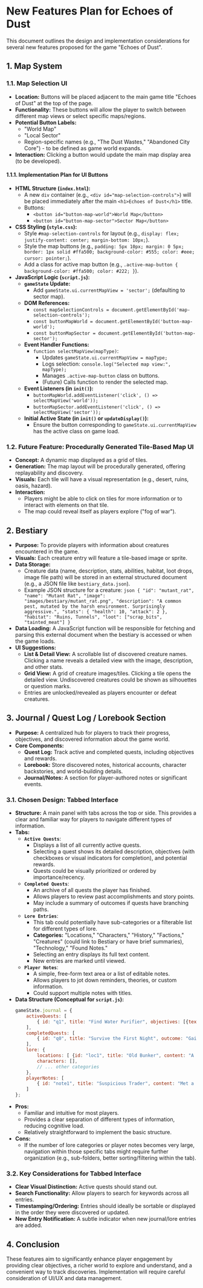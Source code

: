 # New Features Plan for Echoes of Dust

This document outlines the design and implementation considerations for several new features proposed for the game "Echoes of Dust".

## 1. Map System

### 1.1. Map Selection UI

* **Location:** Buttons will be placed adjacent to the main game title "Echoes of Dust" at the top of the page.
* **Functionality:** These buttons will allow the player to switch between different map views or select specific maps/regions.
* **Potential Button Labels:**
  * "World Map"
  * "Local Sector"
  * Region-specific names (e.g., "The Dust Wastes," "Abandoned City Core") - to be defined as game world expands.
* **Interaction:** Clicking a button would update the main map display area (to be developed).

#### 1.1.1. Implementation Plan for UI Buttons

* **HTML Structure (`index.html`):**
  * A new `div` container (e.g., `<div id="map-selection-controls">`) will be placed immediately after the main `<h1>Echoes of Dust</h1>` title.
  * Buttons:
    * `<button id="button-map-world">World Map</button>`
    * `<button id="button-map-sector">Sector Map</button>`
* **CSS Styling (`style.css`):**
  * Style `#map-selection-controls` for layout (e.g., `display: flex; justify-content: center; margin-bottom: 10px;`).
  * Style the map buttons (e.g., `padding: 5px 10px; margin: 0 5px; border: 1px solid #ffa500; background-color: #555; color: #eee; cursor: pointer;`).
  * Add a class for active map button (e.g., `.active-map-button { background-color: #ffa500; color: #222; }`).
* **JavaScript Logic (`script.js`):**
  * **`gameState` Update:**
    * Add `gameState.ui.currentMapView = 'sector';` (defaulting to sector map).
  * **DOM References:**
    * `const mapSelectionControls = document.getElementById('map-selection-controls');`
    * `const buttonMapWorld = document.getElementById('button-map-world');`
    * `const buttonMapSector = document.getElementById('button-map-sector');`
  * **Event Handler Functions:**
    * `function selectMapView(mapType)`:
      * Updates `gameState.ui.currentMapView = mapType;`
      * Logs selection: `console.log("Selected map view:", mapType);`
      * Manages `.active-map-button` class on buttons.
      * (Future) Calls function to render the selected map.
  * **Event Listeners (in `init()`):**
    * `buttonMapWorld.addEventListener('click', () => selectMapView('world'));`
    * `buttonMapSector.addEventListener('click', () => selectMapView('sector'));`
  * **Initial Active State (in `init()` or `updateDisplay()`):**
    * Ensure the button corresponding to `gameState.ui.currentMapView` has the active class on game load.

### 1.2. Future Feature: Procedurally Generated Tile-Based Map UI

* **Concept:** A dynamic map displayed as a grid of tiles.
* **Generation:** The map layout will be procedurally generated, offering replayability and discovery.
* **Visuals:** Each tile will have a visual representation (e.g., desert, ruins, oasis, hazard).
* **Interaction:**
  * Players might be able to click on tiles for more information or to interact with elements on that tile.
  * The map could reveal itself as players explore ("fog of war").

## 2. Bestiary

* **Purpose:** To provide players with information about creatures encountered in the game.
* **Visuals:** Each creature entry will feature a tile-based image or sprite.
* **Data Storage:**
  * Creature data (name, description, stats, abilities, habitat, loot drops, image file path) will be stored in an external structured document (e.g., a JSON file like `bestiary_data.json`).
  * Example JSON structure for a creature:
        ```json
        {
          "id": "mutant_rat",
          "name": "Mutant Rat",
          "image": "images/bestiary/mutant_rat.png",
          "description": "A common pest, mutated by the harsh environment. Surprisingly aggressive.",
          "stats": {
            "health": 10,
            "attack": 2
          },
          "habitat": "Ruins, Tunnels",
          "loot": ["scrap_bits", "tainted_meat"]
        }
        ```
* **Data Loading:** A JavaScript function will be responsible for fetching and parsing this external document when the bestiary is accessed or when the game loads.
* **UI Suggestions:**
  * **List & Detail View:** A scrollable list of discovered creature names. Clicking a name reveals a detailed view with the image, description, and other stats.
  * **Grid View:** A grid of creature images/tiles. Clicking a tile opens the detailed view. Undiscovered creatures could be shown as silhouettes or question marks.
  * Entries are unlocked/revealed as players encounter or defeat creatures.

## 3. Journal / Quest Log / Lorebook Section

* **Purpose:** A centralized hub for players to track their progress, objectives, and discovered information about the game world.
* **Core Components:**
  * **Quest Log:** Track active and completed quests, including objectives and rewards.
  * **Lorebook:** Store discovered notes, historical accounts, character backstories, and world-building details.
  * **Journal/Notes:** A section for player-authored notes or significant events.

### 3.1. Chosen Design: Tabbed Interface

* **Structure:** A main panel with tabs across the top or side. This provides a clear and familiar way for players to navigate different types of information.
* **Tabs:**
  * **`Active Quests`**:
    * Displays a list of all currently active quests.
    * Selecting a quest shows its detailed description, objectives (with checkboxes or visual indicators for completion), and potential rewards.
    * Quests could be visually prioritized or ordered by importance/recency.
  * **`Completed Quests`**:
    * An archive of all quests the player has finished.
    * Allows players to review past accomplishments and story points.
    * May include a summary of outcomes if quests have branching paths.
  * **`Lore Entries`**:
    * This tab could potentially have sub-categories or a filterable list for different types of lore.
    * **Categories:** "Locations," "Characters," "History," "Factions," "Creatures" (could link to Bestiary or have brief summaries), "Technology," "Found Notes."
    * Selecting an entry displays its full text content.
    * New entries are marked until viewed.
  * **`Player Notes`**:
    * A simple, free-form text area or a list of editable notes.
    * Allows players to jot down reminders, theories, or custom information.
    * Could support multiple notes with titles.
* **Data Structure (Conceptual for `script.js`):**
    ```javascript
    gameState.journal = {
        activeQuests: [
            { id: "q1", title: "Find Water Purifier", objectives: [{text: "Search Old Bunker", complete: false}], reward: "Clean Water Schematics" },
        ],
        completedQuests: [
            { id: "q0", title: "Survive the First Night", outcome: "Gained basic shelter."}
        ],
        lore: {
            locations: [ {id: "loc1", title: "Old Bunker", content: "A pre-war military installation..." } ],
            characters: [],
            // ... other categories
        },
        playerNotes: [
            { id: "note1", title: "Suspicious Trader", content: "Met a trader near the oasis, seemed shady." }
        ]
    };
    ```
* **Pros:**
  * Familiar and intuitive for most players.
  * Provides a clear separation of different types of information, reducing cognitive load.
  * Relatively straightforward to implement the basic structure.
* **Cons:**
  * If the number of lore categories or player notes becomes very large, navigation within those specific tabs might require further organization (e.g., sub-folders, better sorting/filtering within the tab).

### 3.2. Key Considerations for Tabbed Interface

* **Clear Visual Distinction:** Active quests should stand out.
* **Search Functionality:** Allow players to search for keywords across all entries.
* **Timestamping/Ordering:** Entries should ideally be sortable or displayed in the order they were discovered or updated.
* **New Entry Notification:** A subtle indicator when new journal/lore entries are added.

## 4. Conclusion

These features aim to significantly enhance player engagement by providing clear objectives, a richer world to explore and understand, and a convenient way to track discoveries. Implementation will require careful consideration of UI/UX and data management.
